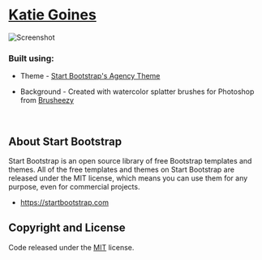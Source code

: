 # [Katie Goines](katiegoines.com)

![Screenshot](https://i.imgur.com/YfM7kZH.jpg?1)

### Built using:

- Theme - [Start Bootstrap's Agency Theme](https://startbootstrap.com/template-overviews/agency/)

- Background - Created with watercolor splatter brushes for Photoshop from [Brusheezy](https://www.brusheezy.com/brushes/2772-watercolor-splatters)

  ​

## About Start Bootstrap

Start Bootstrap is an open source library of free Bootstrap templates and themes. All of the free templates and themes on Start Bootstrap are released under the MIT license, which means you can use them for any purpose, even for commercial projects.

* https://startbootstrap.com



## Copyright and License

Code released under the [MIT](https://github.com/BlackrockDigital/startbootstrap-agency/blob/gh-pages/LICENSE) license. 
